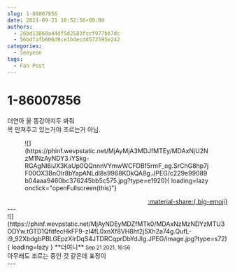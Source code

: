 ```yaml
---
slug: 1-86007856
date: 2021-09-21 16:52:56+09:00
authors:
  - 26bd13868a44df5d2583fccf977bb7dc
  - 56bdfafb606d9ce1b4ecdd572595e242
categories:
  - Seoyeon
tags:
  - Fan Post
---
```


# 1-86007856

<div class="post-container" markdown="1">
<div class="content-container md-sidebar__scrollwrap" markdown="1">

더연아 울 똥강아지두 봐줘<br>목 만져주고 있는거야 조르는거 아님.
<figure markdown="1">
![](https://phinf.wevpstatic.net/MjAyMjA3MDJfMTEy/MDAxNjU2NzM1NzAyNDY3.iYSkg-RGAgNl6iJX3KaUp0QQnnnVYmwWCFDBf5rmF_og.SrChG8hp7jF00OX3BnOIr8bYapANLdl8s9968KDkQA8g.JPEG/c229e99089b04aaa9460bc376245bb5c575.jpg?type=e1920){ loading=lazy onclick="openFullscreen(this)"}
</figure>


</div>
</div>

<div style="text-align: right;" markdown="1">
<a href="https://weverse.io/fromis9/fanpost/1-86007856" style="text-align: right;">:material-share:{.big-emoji}</a>
</div>
---

<div class="comments-container md-sidebar__scrollwrap" markdown="1">
<div class="comment" markdown="1">
<div class='id-container' markdown="1">
![](https://phinf.wevpstatic.net/MjAyNDEyMDZfMTk0/MDAxNzMzNDYzMTU3ODYw.tGTD1QfitfecHkFF9-zI4fL0xnXf8VH8ht2j5Xh2a74g.QufL-i9_92XbdgbPBLGEpzXIrDqS4JTDRCqprDbYdJIg.JPEG/image.jpg?type=s72){ loading=lazy }
**<span class="artist">더여니</span>** <small>Sep 21 2021, 16:56</small><br>
</div>
<div class='comment-body' markdown="1">
아무래도 조르는 중인 것 같은데 표정이
</div>
</div>
</div>
---
